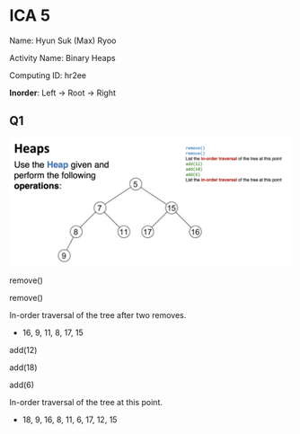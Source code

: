 <script
  src="https://cdn.mathjax.org/mathjax/latest/MathJax.js?config=TeX-AMS-MML_HTMLorMML"
  type="text/javascript">
</script>

# ICA 5
Name: Hyun Suk (Max) Ryoo

Activity Name: Binary Heaps

Computing ID: hr2ee


**Inorder**:
Left $\rightarrow$ Root $\rightarrow$ Right

## Q1
![](./pics/heaps.png)

remove()

remove()

In-order traversal of the tree after two removes.

* 16, 9, 11, 8, 17, 15 

add(12)

add(18)

add(6)

In-order traversal of the tree at this point.

* 18, 9, 16, 8, 11, 6, 17, 12, 15




